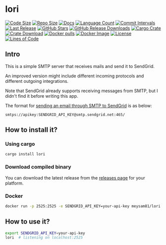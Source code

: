 # lori

[![Code Size](https://img.shields.io/github/languages/code-size/meysam81/lori)](https://github.com/meysam81/lori)
[![Repo Size](https://img.shields.io/github/repo-size/meysam81/lori)](https://github.com/meysam81/lori)
[![Docs](https://img.shields.io/badge/docs-rs/lori?logo=docs.rs&label=docs.rs)](https://crates.io/crates/lori)
[![Language Count](https://img.shields.io/github/languages/count/meysam81/lori)](https://github.com/meysam81/lori)
[![Commit Intervals](https://img.shields.io/github/commit-activity/m/meysam81/lori)](https://github.com/meysam81/lori/commits)
[![Last Release](https://img.shields.io/github/release-date/meysam81/lori?label=last%20release)](https://github.com/meysam81/lori/releases)
[![GitHub Stars](https://img.shields.io/github/stars/meysam81/lori?label=GitHub%20stars)](https://github.com/meysam81/lori/stargazers)
[![GitHub Release Downloads](https://img.shields.io/github/downloads/meysam81/lori/total?label=GitHub%20Release%20Downloads)](https://github.com/meysam81/lori/releases)
[![Cargo Crate](https://img.shields.io/crates/v/lori)](https://crates.io/crates/lori)
[![Crate Download](https://img.shields.io/crates/d/lori?label=crate%20download)](https://crates.io/crates/lori)
[![Docker pulls](https://img.shields.io/docker/pulls/meysam81/lori?label=Docker%20pulls)](https://hub.docker.com/r/meysam81/lori)
[![Docker Image](https://img.shields.io/docker/image-size/meysam81/lori?label=Docker%20image)](https://hub.docker.com/r/meysam81/lori)
[![License](https://img.shields.io/github/license/meysam81/lori)](https://github.com/meysam81/lori)
[![Lines of Code](https://img.shields.io/tokei/lines/github/meysam81/lori?label=lines%20of%20code)](https://github.com/meysam81/lori)

## Intro

This is a simple SMTP server that receives mails and send it to SendGrid.

An improved version might include different incoming protocols and different
outgoing integrations.

Note that SendGrid already supports receiving messages from SMTP, but I didn't
find it before writing this app.

The format for [sending an email through SMTP to SendGrid][sendgrid-smtp] is as below:

```plaintext
smtps://apikey:SENDGRID_API_KEY@smtp.sendgrid.net:465/
```

## How to install it?

### Using cargo

```bash
cargo install lori
```

### Download compiled binary

You can download the latest release from the [releases page][release] for your
platform.

### Docker

```bash
docker run -p 2525:2525 -e SENDGRID_API_KEY=your-api-key meysam81/lori
```

## How to use it?

```bash
export SENDGRID_API_KEY=your-api-key
lori  # listening on localhost:2525
```

[sendgrid-smtp]: https://docs.sendgrid.com/for-developers/sending-email/getting-started-smtp
[release]: https://github.com/meysam81/lori/releases/latest
